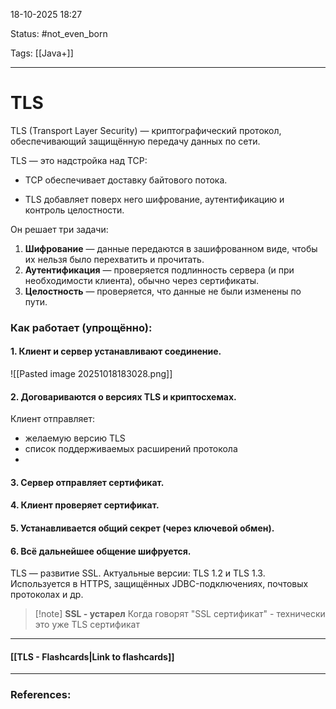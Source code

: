 
18-10-2025 18:27

Status: #not_even_born

Tags: [[Java+]]

---
# TLS

TLS (Transport Layer Security) — криптографический протокол, обеспечивающий защищённую передачу данных по сети.

TLS — это надстройка над TCP:

- TCP обеспечивает доставку байтового потока.
    
- TLS добавляет поверх него шифрование, аутентификацию и контроль целостности.

Он решает три задачи:

1. **Шифрование** — данные передаются в зашифрованном виде, чтобы их нельзя было перехватить и прочитать.
2. **Аутентификация** — проверяется подлинность сервера (и при необходимости клиента), обычно через сертификаты.
3. **Целостность** — проверяется, что данные не были изменены по пути.


### Как работает (упрощённо):

#### 1. Клиент и сервер устанавливают соединение.

![[Pasted image 20251018183028.png]]

#### 2. Договариваются о версиях TLS и криптосхемах.

Клиент отправляет:
- желаемую версию TLS
- список поддерживаемых расширений протокола
- 

#### 3. Сервер отправляет сертификат.
#### 4. Клиент проверяет сертификат.
#### 5. Устанавливается общий секрет (через ключевой обмен).
#### 6. Всё дальнейшее общение шифруется.


TLS — развитие SSL. Актуальные версии: TLS 1.2 и TLS 1.3.  
Используется в HTTPS, защищённых JDBC-подключениях, почтовых протоколах и др.

> [!note] **SSL - устарел**
> Когда говорят "SSL сертификат" - технически это уже TLS сертификат


----
#### [[TLS - Flashcards|Link to flashcards]]



---
### References:

